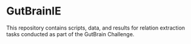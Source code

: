 # GutBrainIE
This repository contains scripts, data, and results for relation extraction tasks conducted as part of the GutBrain Challenge.
